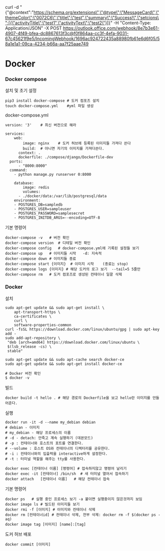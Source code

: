 curl -d "{\"@context\":\"https://schema.org/extensions\",\"@type\":\"MessageCard\",\"themeColor\":\"0072C6\",\"title\":\"test",\"summary\":\"Success!\",\"setcions\":[{\"activityTitle\":\"test1",\"activityText\":\"test2\"}]}" -H "Content-Type: Application/JSON" -X POST https://outlook.office.com/webhook/8e7b3e61-4907-4f49-bfea-dc8867613f3c@f0f864aa-cc3f-4efa-9031-67c45621f9e5/IncomingWebhook/1696ac924722435a88980fb61e6d6f05/58a1e1a1-09ca-4234-b66a-aa7f25aae749



# Docker

### Docker compose

설치 및 초기 설정

```shell
pip3 install docker-compose	# 도커 컴포즈 설치
touch docker-compose.yml	#yml 파일 생성
```



docker-compose.yml

```shell
version: '3'	# 최신 버전으로 해라

services:
	web:
		image: nginx	# 도커 허브에 등록된 이미지들 가져다 쓴다
		build:	# 아니면 자기의 이미지를 가져다쓴다.
      context: .
      dockerfile: ./compose/django/Dockerfile-dev
  ports:
      - "8000:8000"
  command:
    - python manage.py runserver 0:8000
		
	database:
		image: redis
		volumes:
      - ./docker/data:/var/lib/postgresql/data
    environment:
    - POSTGRES_DB=sampledb
    - POSTGRES_USER=sampleuser
    - POSTGRES_PASSWORD=samplesecret
    - POSTGRES_INITDB_ARGS=--encoding=UTF-8
```



기본 명령어

```shell
docker-compose -v	# 버전 확인
docker-compose version	# 디테일 버전 확인
docker-compose config	# docker-compose.yml에 기록된 설정들 보기
docker-compose up	# 이미지들 시작	-d: 지속적
docker-compose down	# 이미지들 종료
docker-compose start {이미지}	# 이미지 시작	(종료는 stop)
docker-compose logs {이미지} # 해당 도커의 로그 보기  --tail=5 5줄만
docker-compose rm	# 도커 컴포즈로 생성된 컨테이너 일괄 삭제
```



### Docker

설치

```shell
sudo apt-get update && sudo apt-get install \
    apt-transport-https \
    ca-certificates \
    curl \
    software-properties-common
curl -fsSL https://download.docker.com/linux/ubuntu/gpg | sudo apt-key add -
sudo add-apt-repository \
 "deb [arch=amd64] https://download.docker.com/linux/ubuntu \
 $(lsb_release -cs) \
 stable"
 
sudo apt-get update && sudo apt-cache search docker-ce
sudo apt-get update && sudo apt-get install docker-ce

# Docker 버전 확인
$ docker -v
```



빌드

```shell
docker build -t hello .	# 해당 경로의 Dockerfile을 보고 hello란 이미지를 만들어준다.
```



실행

```shell
docker run -it -d --name my_debian debian
# debian - 이미지
# my_debian - 해당 프로세스의 이름
# -d - detach: 안죽고 계속 실행하기 (데몬모드)
# -p : 컨테이너와 호스트의 포트를 연결한다.
# --volume : 호스트 OS와 컨테이너의 디렉터리를 공유한다.
# -i : 컨테이너와의 입출력을 interactive하게 설정한다.
# -t : 터미널 역할을 해주는 tty를 사용한다.

docker exec [컨테이너 이름] [명령어]	# 접속하지않고 명령어 날리기
docker exec -it [컨테이너] /bin/sh	# 새 터미널 열어서 접속하기
docker attach	[컨테이너 이름]	# 해당 컨테이너 접속
```



기본 명령어

```shell
docker ps	# 실행 중인 프로세스 보기	-a 붙이면 실행중이지 않은것까지 보임
docker image ls # 빌드된 이미지들 보기
docker rmi -f [이미지]	# 이미지와 컨테이너 삭제
docker rm [컨테이너id] # 컨테이너 삭제, 전부 삭제: docker rm -f $(docker ps -aq)
docker image tag [이미지] [name]:[tag]
```



도커 허브 배포

```shell
docker commit [이미지]
```

